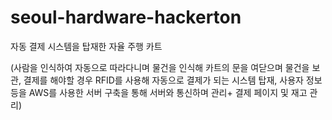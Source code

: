 # seoul-hardware-hackerton
자동 결제 시스템을 탑재한 자율 주행 카트

(사람을 인식하여 자동으로 따라다니며 물건을 인식해 카트의 문을 여닫으며 물건을 보관, 결제를 해야할 경우 RFID를 사용해 자동으로 결제가 되는 시스템 탑재, 사용자 정보 등을 AWS를 사용한 서버 구축을 통해 서버와 통신하며 관리+ 결제 페이지 및 재고 관리)
